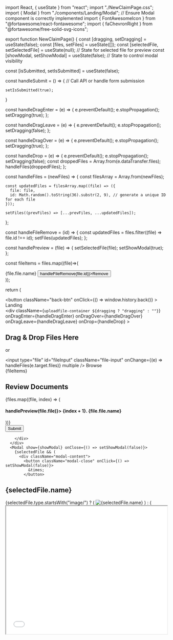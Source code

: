 import React, { useState } from "react";
import "./NewClaimPage.css";
import { Modal } from "./components/Landing/Modal"; // Ensure Modal component is correctly implemented
import { FontAwesomeIcon } from "@fortawesome/react-fontawesome";
import { faChevronRight } from "@fortawesome/free-solid-svg-icons";
 
export function NewClaimPage() {
  const [dragging, setDragging] = useState(false);
  const [files, setFiles] = useState([]);
  const [selectedFile, setSelectedFile] = useState(null); // State for selected file for preview
  const [showModal, setShowModal] = useState(false); // State to control modal visibility
 
  const [isSubmitted, setIsSubmitted] = useState(false);

  const handleSubmit = () => {
    // Call API or handle form submission

    setIsSubmitted(true); 
  }
 
  const handleDragEnter = (e) => {
    e.preventDefault();
    e.stopPropagation();
    setDragging(true);
  };
 
  const handleDragLeave = (e) => {
    e.preventDefault();
    e.stopPropagation();
    setDragging(false);
  };
 
  const handleDragOver = (e) => {
    e.preventDefault();
    e.stopPropagation();
    setDragging(true);
  };
 
  const handleDrop = (e) => {
    e.preventDefault();
    e.stopPropagation();
    setDragging(false);
    const droppedFiles = Array.from(e.dataTransfer.files);
    handleFiles(droppedFiles);
  };
 
  const handleFiles = (newFiles) => {
    const filesArray = Array.from(newFiles);
 
    const updatedFiles = filesArray.map((file) => ({
      file: file,
      id: Math.random().toString(36).substr(2, 9), // generate a unique ID for each file
    }));
 
    setFiles((prevFiles) => [...prevFiles, ...updatedFiles]);
  };
 
  const handleFileRemove = (id) => {
const updatedFiles = files.filter((file) => file.id !== id);
    setFiles(updatedFiles);
  };
 
  const handlePreview = (file) => {
    setSelectedFile(file);
    setShowModal(true);
  };
 
 const fileItems = files.map((file)=>(
   <div className="file-item" key={file.id}>
   <span className="file-name">{file.file.name}</span>
   <button className="file-remove" onClick={()=> handleFileRemove(file.id)}>Remove</button>
   </div>
   ));

 
  return (
    <div className="main-container">
      <button
        className="back-btn"
        onClick={() => window.history.back()}
      >
         Landing <FontAwesomeIcon icon={faChevronRight} />
      </button>
      <div className="upload-container">
        <div
          className={`uploadfile-container ${dragging ? "dragging" : ""}`}
          onDragEnter={handleDragEnter}
          onDragOver={handleDragOver}
          onDragLeave={handleDragLeave}
          onDrop={handleDrop}
        >
          <div className="upload-area">
            <h2>Drag & Drop Files Here</h2>
            <p>or</p>
            <input
              type="file"
              id="fileInput"
              className="file-input"
              onChange={(e) => handleFiles(e.target.files)}
              multiple
            />
            <label htmlFor="fileInput" className="upload-button">
              Browse
            </label>
          </div>
          <div className="file-list">{fileItems}</div>
        </div>
        <div className="review-container">
          <h2>Review Documents</h2>
          <div className="document-list">
            {files.map((file, index) => (
<div key={file.id} className="document">
                <h4 onClick={() => handlePreview(file.file)}>
{index + 1}. {file.file.name}
                </h4>
              </div>
            ))}
          </div>
                <button onClick={handleSubmit} className="submit-btn">Submit</button>

        </div>
      </div>
      <Modal show={showModal} onClose={() => setShowModal(false)}>
        {selectedFile && (
          <div className="modal-content">
            <button className="modal-close" onClick={() => setShowModal(false)}>
              &times;
            </button>
<h2>{selectedFile.name}</h2>
            {selectedFile.type.startsWith("image/") ? (
              <img
                src={URL.createObjectURL(selectedFile)}
alt={selectedFile.name}
              />
            ) : (
              <iframe
                src={URL.createObjectURL(selectedFile)}
                width="100%"
                height="400px"
                title="file-preview"
              />
            )}
          </div>
        )}
      </Modal>
    </div>
  );
}
